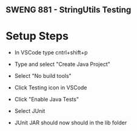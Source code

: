 ## SWENG 881 - StringUtils Testing

# Setup Steps

- In VSCode type cntrl+shift+p
- Type and select "Create Java Project"
- Select "No build tools"

- Click Testing icon in VSCode
- Click "Enable Java Tests"
- Select JUnit
- JUnit JAR should now should in the lib folder
